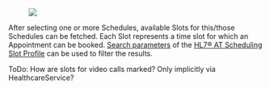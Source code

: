 <figure><img src="interactions/find-slots.svg"></figure>

After selecting one or more Schedules, available Slots for this/those Schedules can be fetched. Each Slot represents a time slot for which an Appointment can be booked. [Search parameters](StructureDefinition-at-scheduling-slot.html#search-parameters) of the [HL7® AT Scheduling Slot Profile](StructureDefinition-at-scheduling-slot.html) can be used to filter the results.

ToDo: How are slots for video calls marked? Only implicitly via HealthcareService?
